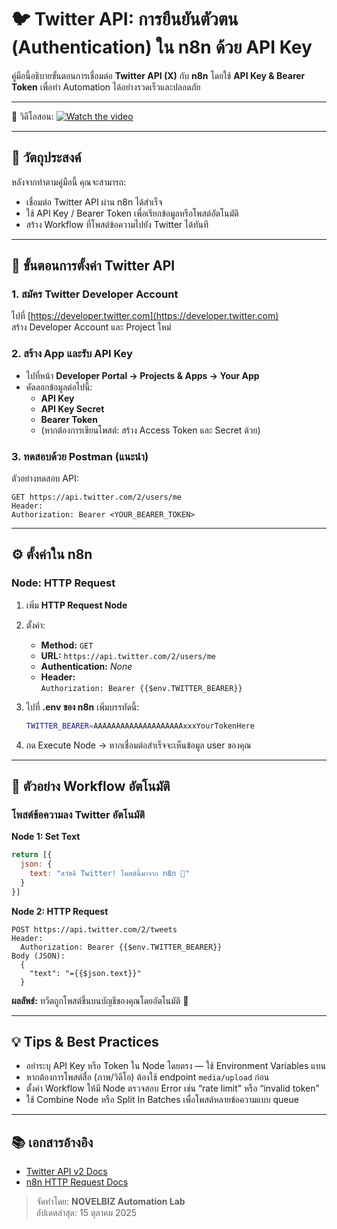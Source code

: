 # 🐦 Twitter API: การยืนยันตัวตน (Authentication) ใน n8n ด้วย API Key

คู่มือนี้อธิบายขั้นตอนการเชื่อมต่อ **Twitter API (X)** กับ **n8n** โดยใช้ **API Key & Bearer Token** เพื่อทำ Automation ได้อย่างรวดเร็วและปลอดภัย

---

🎥 วิดีโอสอน: 
[![Watch the video](https://github.com/novelbiz/AI_Automation/blob/main/assets/thumbnail/Twitter_API_Auth_in_n8n.jpg)](https://youtu.be/7xsseqN_Vn8?si=zRTqZMdg36CurP-C)

---

## 🎯 วัตถุประสงค์
หลังจากทำตามคู่มือนี้ คุณจะสามารถ:
- เชื่อมต่อ Twitter API ผ่าน n8n ได้สำเร็จ
- ใช้ API Key / Bearer Token เพื่อเรียกข้อมูลหรือโพสต์อัตโนมัติ
- สร้าง Workflow ที่โพสต์ข้อความไปยัง Twitter ได้ทันที

---

## 🧩 ขั้นตอนการตั้งค่า Twitter API

### 1. สมัคร Twitter Developer Account
ไปที่ [https://developer.twitter.com](https://developer.twitter.com)  
สร้าง Developer Account และ Project ใหม่

### 2. สร้าง App และรับ API Key
- ไปที่หน้า **Developer Portal → Projects & Apps → Your App**
- คัดลอกข้อมูลต่อไปนี้:
  - **API Key**
  - **API Key Secret**
  - **Bearer Token**
  - (หากต้องการเขียนโพสต์: สร้าง Access Token และ Secret ด้วย)

### 3. ทดสอบด้วย Postman (แนะนำ)
ตัวอย่างทดสอบ API:  
```
GET https://api.twitter.com/2/users/me
Header:
Authorization: Bearer <YOUR_BEARER_TOKEN>
```

---

## ⚙️ ตั้งค่าใน n8n

### Node: HTTP Request
1. เพิ่ม **HTTP Request Node**
2. ตั้งค่า:
   - **Method:** `GET`
   - **URL:** `https://api.twitter.com/2/users/me`
   - **Authentication:** *None*
   - **Header:**  
     `Authorization: Bearer {{$env.TWITTER_BEARER}}`

3. ไปที่ **.env ของ n8n** เพิ่มบรรทัดนี้:
   ```bash
   TWITTER_BEARER=AAAAAAAAAAAAAAAAAAAAxxxYourTokenHere
   ```

4. กด Execute Node → หากเชื่อมต่อสำเร็จจะเห็นข้อมูล user ของคุณ

---

## 🧠 ตัวอย่าง Workflow อัตโนมัติ

### โพสต์ข้อความลง Twitter อัตโนมัติ

**Node 1: Set Text**
```js
return [{
  json: {
    text: "สวัสดี Twitter! โพสต์นี้มาจาก n8n 🚀"
  }
}]
```

**Node 2: HTTP Request**
```
POST https://api.twitter.com/2/tweets
Header:
  Authorization: Bearer {{$env.TWITTER_BEARER}}
Body (JSON):
  {
    "text": "={{$json.text}}"
  }
```

**ผลลัพธ์:** ทวีตถูกโพสต์ขึ้นบนบัญชีของคุณโดยอัตโนมัติ 🎉

---

## 💡 Tips & Best Practices

- อย่าระบุ API Key หรือ Token ใน Node โดยตรง — ใช้ Environment Variables แทน
- หากต้องการโพสต์สื่อ (ภาพ/วิดีโอ) ต้องใช้ endpoint `media/upload` ก่อน
- ตั้งค่า Workflow ให้มี Node ตรวจสอบ Error เช่น “rate limit” หรือ “invalid token”
- ใช้ Combine Node หรือ Split In Batches เพื่อโพสต์หลายข้อความแบบ queue

---

## 📚 เอกสารอ้างอิง
- [Twitter API v2 Docs](https://developer.twitter.com/en/docs/twitter-api)
- [n8n HTTP Request Docs](https://docs.n8n.io/integrations/builtin/core-nodes/n8n-nodes-base.httprequest/)



> จัดทำโดย: **NOVELBIZ Automation Lab**  
> อัปเดตล่าสุด: 15 ตุลาคม 2025
